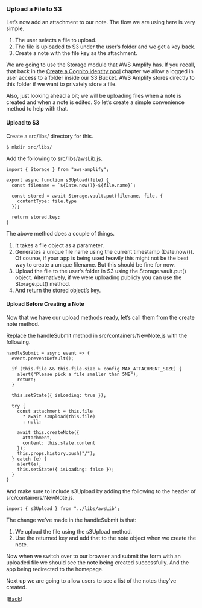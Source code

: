 ### **Upload a File to S3**
Let’s now add an attachment to our note. The flow we are using here is very simple.

1. The user selects a file to upload.
2. The file is uploaded to S3 under the user’s folder and we get a key back.
3. Create a note with the file key as the attachment.

We are going to use the Storage module that AWS Amplify has. If you recall, that back in the [Create a Cognito identity pool](https://serverless-stack.com/chapters/create-a-cognito-identity-pool.html) chapter we allow a logged in user access to a folder inside our S3 Bucket. AWS Amplify stores directly to this folder if we want to privately store a file.

Also, just looking ahead a bit; we will be uploading files when a note is created and when a note is edited. So let’s create a simple convenience method to help with that.

#### Upload to S3
Create a src/libs/ directory for this.

```
$ mkdir src/libs/
```

Add the following to src/libs/awsLib.js.

```
import { Storage } from "aws-amplify";

export async function s3Upload(file) {
  const filename = `${Date.now()}-${file.name}`;

  const stored = await Storage.vault.put(filename, file, {
    contentType: file.type
  });

  return stored.key;
}
```

The above method does a couple of things.

1. It takes a file object as a parameter.
2. Generates a unique file name using the current timestamp (Date.now()). Of course, if your app is being used heavily this might not be the best way to create a unique filename. But this should be fine for now.
3. Upload the file to the user’s folder in S3 using the Storage.vault.put() object. Alternatively, if we were uploading publicly you can use the Storage.put() method.
4. And return the stored object’s key.

#### Upload Before Creating a Note
Now that we have our upload methods ready, let’s call them from the create note method.

Replace the handleSubmit method in src/containers/NewNote.js with the following.

```
handleSubmit = async event => {
  event.preventDefault();

  if (this.file && this.file.size > config.MAX_ATTACHMENT_SIZE) {
    alert("Please pick a file smaller than 5MB");
    return;
  }

  this.setState({ isLoading: true });

  try {
    const attachment = this.file
      ? await s3Upload(this.file)
      : null;

    await this.createNote({
      attachment,
      content: this.state.content
    });
    this.props.history.push("/");
  } catch (e) {
    alert(e);
    this.setState({ isLoading: false });
  }
}
```

And make sure to include s3Upload by adding the following to the header of src/containers/NewNote.js.

```
import { s3Upload } from "../libs/awsLib";
```

The change we’ve made in the handleSubmit is that:

1. We upload the file using the s3Upload method.
2. Use the returned key and add that to the note object when we create the note.

Now when we switch over to our browser and submit the form with an uploaded file we should see the note being created successfully. And the app being redirected to the homepage.

Next up we are going to allow users to see a list of the notes they’ve created.


[[Back]](https://github.com/eksant/serverless-react-aws)
